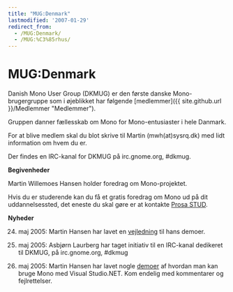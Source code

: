 ```yaml
---
title: "MUG:Denmark"
lastmodified: '2007-01-29'
redirect_from:
  - /MUG:Denmark/
  - /MUG:%C3%85rhus/
---
```


MUG:Denmark
===========

Danish Mono User Group (DKMUG) er den første danske Mono-brugergruppe som i øjeblikket har følgende [medlemmer]({{ site.github.url }}/Medlemmer "Medlemmer").

Gruppen danner fællesskab om Mono for Mono-entusiaster i hele Danmark.

For at blive medlem skal du blot skrive til Martin (mwh(at)sysrq.dk) med lidt information om hvem du er.

Der findes en IRC-kanal for DKMUG på irc.gnome.org, \#dkmug.

 **Begivenheder**

 Martin Willemoes Hansen holder foredrag om Mono-projektet.

Hvis du er studerende kan du få et gratis foredrag om Mono ud på dit uddannelsessted, det eneste du skal gøre er at kontakte [Prosa STUD](http://www.prosa.dk/stud/arrangementer/mono.shtml).

 **Nyheder**

24. maj 2005: Martin Hansen har lavet en [vejledning](http://home1.stofanet.dk/mh.homepage/docs/mono/vs/) til hans demoer.

11. maj 2005: Asbjørn Laurberg har taget initiativ til en IRC-kanal dedikeret til DKMUG, på irc.gnome.org, \#dkmug

10. maj 2005: Martin Hansen har lavet nogle [demoer](http://home1.stofanet.dk/mh.homepage/video/mono/) af hvordan man kan bruge Mono med Visual Studio.NET. Kom endelig med kommentarer og fejlrettelser.

